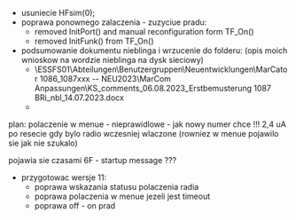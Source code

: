 - usuniecie HFsim(0);
- poprawa ponownego zalaczenia - zuzyciue pradu:
	- removed InitPort() and manual reconfiguration form TF_On()
	- removed InitFunk() from TF_On()
- podsumowanie dokumentu nieblinga i wrzucenie do folderu: (opis moich wnioskow na wordzie nieblinga na dysk sieciowy)
	- \\ESSFS01\Abteilungen\Benutzergruppen\Neuentwicklungen\MarCator 1086_1087xxx -- NEU2023\MarCom Anpassungen\KS_comments_06.08.2023_Erstbemusterung 1087 BRi_nbl_14.07.2023.docx
	- 

plan:
polaczenie w menue - nieprawidlowe - jak nowy numer chce !!!
2,4 uA po resecie gdy bylo radio wczesniej wlaczone (rowniez w menue pojawilo sie jak nie szukalo)

pojawia sie czasami 6F - startup message ???
- przygotowac wersje 11:
	- poprawa wskazania statusu polaczenia radia
	- poprawa polaczenia w menue jezeli jest timeout
	- poprawa off - on prad

